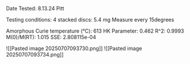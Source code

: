 Date Tested:  8.13.24 Pitt

Testing conditions:
4 stacked discs: 5.4 mg
Measure every 15degrees

Amorphous Curie temperature (°C): 613
HK Parameter: 0.462
R^2: 0.9993
M(0)/M(RT): 1.015
SSE: 2.808115e-04
<!-- PUBLISH STOP -->
![[Pasted image 20250707093730.png]]
![[Pasted image 20250707093734.png]]
